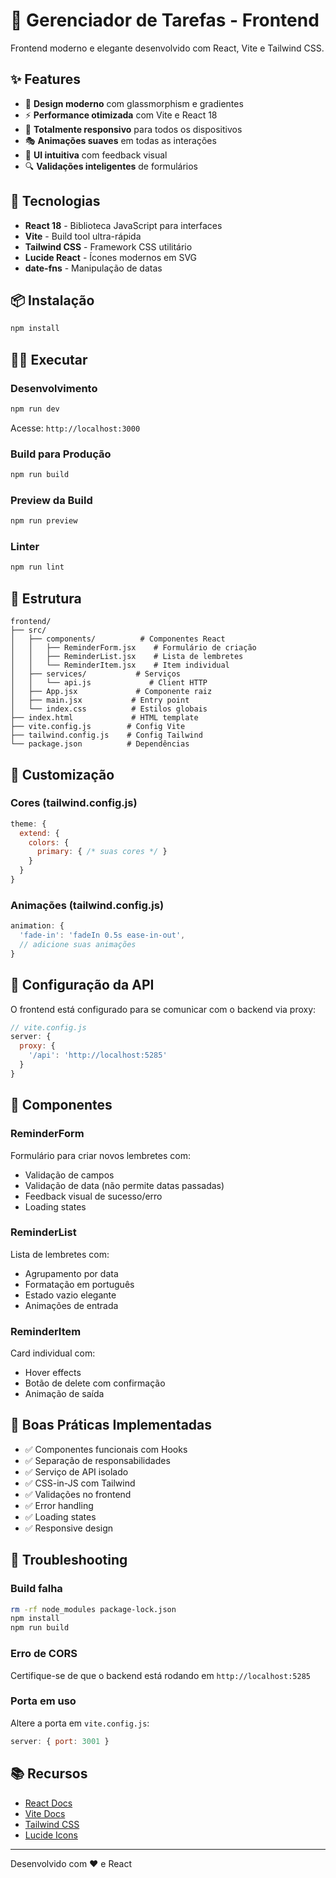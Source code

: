 # 📝 Gerenciador de Tarefas - Frontend

Frontend moderno e elegante desenvolvido com React, Vite e Tailwind CSS.

## ✨ Features

- 🎨 **Design moderno** com glassmorphism e gradientes
- ⚡ **Performance otimizada** com Vite e React 18
- 📱 **Totalmente responsivo** para todos os dispositivos
- 🎭 **Animações suaves** em todas as interações
- 🌈 **UI intuitiva** com feedback visual
- 🔍 **Validações inteligentes** de formulários

## 🚀 Tecnologias

- **React 18** - Biblioteca JavaScript para interfaces
- **Vite** - Build tool ultra-rápida
- **Tailwind CSS** - Framework CSS utilitário
- **Lucide React** - Ícones modernos em SVG
- **date-fns** - Manipulação de datas

## 📦 Instalação

```bash
npm install
```

## 🏃‍♂️ Executar

### Desenvolvimento
```bash
npm run dev
```
Acesse: `http://localhost:3000`

### Build para Produção
```bash
npm run build
```

### Preview da Build
```bash
npm run preview
```

### Linter
```bash
npm run lint
```

## 📁 Estrutura

```
frontend/
├── src/
│   ├── components/          # Componentes React
│   │   ├── ReminderForm.jsx    # Formulário de criação
│   │   ├── ReminderList.jsx    # Lista de lembretes
│   │   └── ReminderItem.jsx    # Item individual
│   ├── services/           # Serviços
│   │   └── api.js             # Client HTTP
│   ├── App.jsx             # Componente raiz
│   ├── main.jsx           # Entry point
│   └── index.css          # Estilos globais
├── index.html             # HTML template
├── vite.config.js        # Config Vite
├── tailwind.config.js    # Config Tailwind
└── package.json          # Dependências
```

## 🎨 Customização

### Cores (tailwind.config.js)
```javascript
theme: {
  extend: {
    colors: {
      primary: { /* suas cores */ }
    }
  }
}
```

### Animações (tailwind.config.js)
```javascript
animation: {
  'fade-in': 'fadeIn 0.5s ease-in-out',
  // adicione suas animações
}
```

## 🔧 Configuração da API

O frontend está configurado para se comunicar com o backend via proxy:

```javascript
// vite.config.js
server: {
  proxy: {
    '/api': 'http://localhost:5285'
  }
}
```

## 📝 Componentes

### ReminderForm
Formulário para criar novos lembretes com:
- Validação de campos
- Validação de data (não permite datas passadas)
- Feedback visual de sucesso/erro
- Loading states

### ReminderList
Lista de lembretes com:
- Agrupamento por data
- Formatação em português
- Estado vazio elegante
- Animações de entrada

### ReminderItem
Card individual com:
- Hover effects
- Botão de delete com confirmação
- Animação de saída

## 🎯 Boas Práticas Implementadas

- ✅ Componentes funcionais com Hooks
- ✅ Separação de responsabilidades
- ✅ Serviço de API isolado
- ✅ CSS-in-JS com Tailwind
- ✅ Validações no frontend
- ✅ Error handling
- ✅ Loading states
- ✅ Responsive design

## 🐛 Troubleshooting

### Build falha
```bash
rm -rf node_modules package-lock.json
npm install
npm run build
```

### Erro de CORS
Certifique-se de que o backend está rodando em `http://localhost:5285`

### Porta em uso
Altere a porta em `vite.config.js`:
```javascript
server: { port: 3001 }
```

## 📚 Recursos

- [React Docs](https://react.dev)
- [Vite Docs](https://vitejs.dev)
- [Tailwind CSS](https://tailwindcss.com)
- [Lucide Icons](https://lucide.dev)

---

Desenvolvido com ❤️ e React
